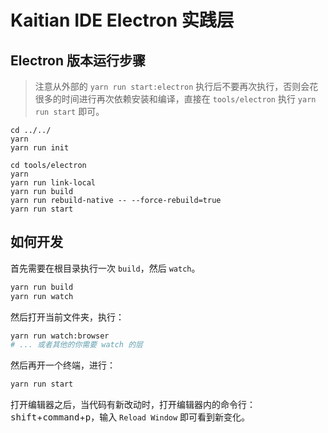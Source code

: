 # Kaitian IDE Electron 实践层

## Electron 版本运行步骤

> 注意从外部的 `yarn run start:electron` 执行后不要再次执行，否则会花很多的时间进行再次依赖安装和编译，直接在 `tools/electron` 执行 `yarn run start` 即可。

```shell
cd ../../
yarn
yarn run init

cd tools/electron
yarn
yarn run link-local
yarn run build
yarn run rebuild-native -- --force-rebuild=true
yarn run start
```

## 如何开发

首先需要在根目录执行一次 `build`，然后 `watch`。

```bash
yarn run build
yarn run watch
```

然后打开当前文件夹，执行：

```bash
yarn run watch:browser
# ... 或者其他的你需要 watch 的层
```

然后再开一个终端，进行：

```bash
yarn run start
```

打开编辑器之后，当代码有新改动时，打开编辑器内的命令行：<kbd>shift</kbd>+<kbd>command</kbd>+<kbd>p</kbd>，输入 `Reload Window` 即可看到新变化。
